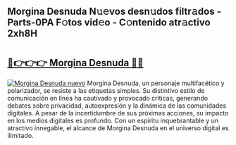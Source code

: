 ## Morgina Desnuda N𝚞𝚎vos desn𝚞dos filtr𝚊dos - Parts-0PA F𝚘tos vid𝚎o - C𝚘ntenido atr𝚊ctivo 2xh8H

# <h2><a href="http://mb2noc.tromn.icu/?c=Morgina+Desnuda">🔗👉👉👉 Morgina Desnuda 🔗🔗</a></h2>

[![Morgina Desnuda nuevo](https://i.imgur.com/pEAQMta.gif)](http://mb2noc.tromn.icu/?c=Morgina+Desnuda)
Morgina Desnuda, un personaje multifacético y polarizador, se resiste a las etiquetas simples. Su distintivo estilo de comunicación en línea ha cautivado y provocado críticas, generando debates sobre privacidad, autoexpresión y la dinámica de las comunidades digitales. A pesar de la incertidumbre de sus próximas acciones, su impacto en los medios digitales es profundo. Con un espíritu inquebrantable y un atractivo innegable, el alcance de Morgina Desnuda en el universo digital es ilimitado.

